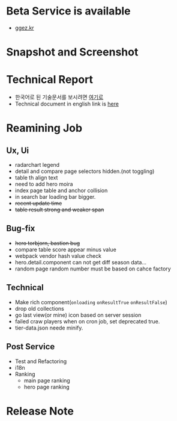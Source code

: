 # Beta Service is available

* [ggez.kr](http://ggez.kr)

# Snapshot and Screenshot

# Technical Report
* 한국어로 된 기술문서를 보시려면 [여기로](./README_kr.md)
* Technical document in english link is [here](./README_en.md)

# Reamining Job
## Ux, Ui
* radarchart legend
* detail and compare page selectors hidden.(not toggling)
* table th align text
* need to add hero moira
* index page table and anchor collision
* in search bar loading bar bigger.
* ~~recent update time~~
* ~~table result strong and weaker span~~

## Bug-fix
* ~~hero torbjorn, bastion bug~~
* compare table score appear minus value
* webpack vendor hash value check
* hero.detail.component can not get diff season data...
* random page random number must be based on cahce factory

## Technical
* Make rich component(`onloading` `onResultTrue` `onResultFalse`)
* drop old collections
* go last view(or mine) icon based on server session
* failed craw players when on cron job, set deprecated true.
* tier-data.json neede minify.
## Post Service
* Test and Refactoring
* i18n
* Ranking
    * main page ranking
    * hero page ranking

# Release Note
